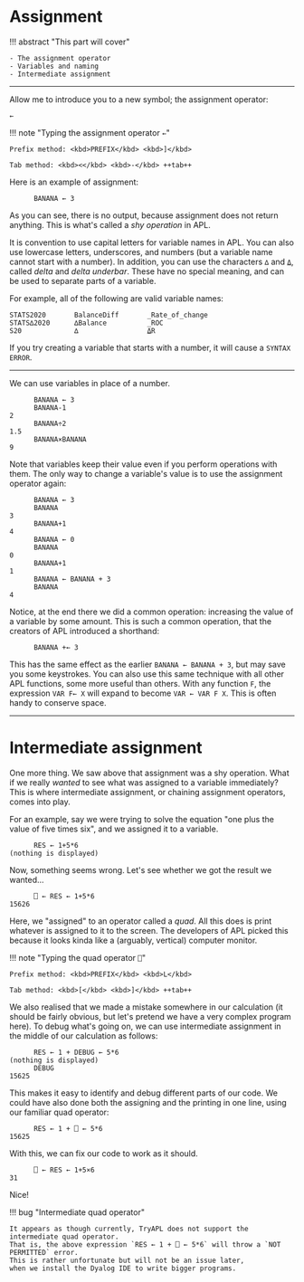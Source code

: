 # Assignment

!!! abstract "This part will cover"

    - The assignment operator
    - Variables and naming
    - Intermediate assignment

---

Allow me to introduce you to a new symbol; the assignment operator:

```apl
←
```

!!! note "Typing the assignment operator `←`"

    Prefix method: <kbd>PREFIX</kbd> <kbd>]</kbd>

    Tab method: <kbd><</kbd> <kbd>-</kbd> ++tab++


Here is an example of assignment:

```apl
      BANANA ← 3
```

As you can see, there is no output, because assignment does not return anything.
This is what's called a *shy operation* in APL.

It is convention to use capital letters for variable names in APL.
You can also use lowercase letters, underscores, and numbers (but a variable name cannot start with a number).
In addition, you can use the characters `∆` and `⍙`, called *delta* and *delta underbar*.
These have no special meaning, and can be used to separate parts of a variable.

For example, all of the following are valid variable names:
```apl
STATS2020       BalanceDiff       _Rate_of_change      
STATS∆2020      ∆Balance          _ROC
S20             ∆                 ⍙R
```

If you try creating a variable that starts with a number, it will cause a `SYNTAX ERROR`.

---

We can use variables in place of a number.

```apl
      BANANA ← 3
      BANANA-1
2
      BANANA÷2
1.5
      BANANA×BANANA
9
```

Note that variables keep their value even if you perform operations with them.
The only way to change a variable's value is to use the assignment operator again:

```apl
      BANANA ← 3
      BANANA
3
      BANANA+1
4
      BANANA ← 0
      BANANA
0
      BANANA+1
1
      BANANA ← BANANA + 3
      BANANA
4
```

Notice, at the end there we did a common operation: increasing the value of a variable by some amount.
This is such a common operation, that the creators of APL introduced a shorthand:

```apl
      BANANA +← 3
```

This has the same effect as the earlier `BANANA ← BANANA + 3`, but may save you some keystrokes.
You can also use this same technique with all other APL functions, some more useful than others.
With any function `F`, the expression `VAR F← X` will expand to become `VAR ← VAR F X`.
This is often handy to conserve space.

---

# Intermediate assignment

One more thing. We saw above that assignment was a shy operation.
What if we really *wanted* to see what was assigned to a variable immediately?
This is where intermediate assignment, or chaining assignment operators, comes into play.

For an example, say we were trying to solve the equation "one plus the value of five times six",
and we assigned it to a variable.

```apl
      RES ← 1+5*6
(nothing is displayed)
```

Now, something seems wrong. Let's see whether we got the result we wanted...

```apl
      ⎕ ← RES ← 1+5*6
15626
```

Here, we "assigned" to an operator called a *quad*.
All this does is print whatever is assigned to it to the screen.
The developers of APL picked this because it looks kinda like a (arguably, vertical) computer monitor.

!!! note "Typing the quad operator `⎕`"

    Prefix method: <kbd>PREFIX</kbd> <kbd>L</kbd>

    Tab method: <kbd>[</kbd> <kbd>]</kbd> ++tab++

We also realised that we made a mistake somewhere in our calculation
(it should be fairly obvious, but let's pretend we have a very complex program here).
To debug what's going on, we can use intermediate assignment in the middle of our calculation as follows:

```apl
      RES ← 1 + DEBUG ← 5*6
(nothing is displayed)
      DEBUG
15625
```

This makes it easy to identify and debug different parts of our code.
We could have also done both the assigning and the printing in one line, using our familiar quad operator:

```apl
      RES ← 1 + ⎕ ← 5*6
15625
```

With this, we can fix our code to work as it should.

```apl
      ⎕ ← RES ← 1+5×6
31
```

Nice!

!!! bug "Intermediate quad operator"

    It appears as though currently, TryAPL does not support the intermediate quad operator.
    That is, the above expression `RES ← 1 + ⎕ ← 5*6` will throw a `NOT PERMITTED` error.
    This is rather unfortunate but will not be an issue later,
    when we install the Dyalog IDE to write bigger programs.
